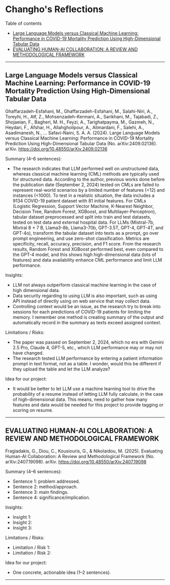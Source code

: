 # Changho's Reflections

Table of contents
- [Large Language Models versus Classical Machine Learning: Performance in COVID-19 Mortality Prediction Using High-Dimensional Tabular Data](#paper-1)
- [EVALUATING HUMAN-AI COLLABORATION: A REVIEW AND METHODOLOGICAL FRAMEWORK](#paper-2)

---

<a id="paper-1"></a>

## Large Language Models versus Classical Machine Learning: Performance in COVID-19 Mortality Prediction Using High-Dimensional Tabular Data

Ghaffarzadeh-Esfahani, M., Ghaffarzadeh-Esfahani, M., Salahi-Niri, A., Toreyhi, H., Atf, Z., Mohsenzadeh-Kermani, A., Sarikhani, M., Tajabadi, Z., Shojaeian, F., Bagheri, M. H., Feyzi, A., Tarighatpayma, M., Gazmeh, N., Heydari, F., Afshar, H., Allahgholipour, A., Alimardani, F., Salehi, A., Asadimanesh, N., … Safavi-Naini, S. A. A. (2024). Large Language Models versus Classical Machine Learning: Performance in COVID-19 Mortality Prediction Using High-Dimensional Tabular Data (No. arXiv:2409.02136). arXiv. https://doi.org/10.48550/arXiv.2409.02136

Summary (4–6 sentences):  
- The research indicates that LLM performed well on unstructured data, whereas classical machine learning (CML) methods are typically used for structured data. According to the author, previous works done before the publication date (September 2, 2024) tested on CMLs are failed to represent real-world scenarios by a limited number of features (<12) and instances (<1000). To test in a realistic situation, the data includes a 9134 COVID-19 patient dataset with 81 initial features. For CMLs (Logistic Regression, Support Vector Machine, K-Nearest Neighbor, Decision Tree, Random Forest, XGBoost, and Multilayer-Perceptron), tabular dataset preprocessed and split into train and test datasets, tested on test data and external hospital data. For LLMs (Mistral-7b, Mixtral 8 × 7 B, Llama3-8b, Llama3-70b, GPT-3.5T, GPT-4, GPT-4T, and GPT-4o), transform the tabular dataset into texts as a prompt, go over prompt engineering, and use zero-shot classification. Metrics are specificity, recall, accuracy, precision, and F1 score. From the research results, Random Forest and XGBoost performed best, even compared to the GPT-4 model, and this shows high high-dimensional data (lots of features) and data availability enhance CML performance and limit LLM performance.

Insights:
-	LLM not always outperform classical machine learning in the case of high dimensional data.
-	Data security regarding to using LLM is also important, such as using API instead of directly using on web service that may collect data.
-	Controlling context would be an issue, as the research try to break into sessions for each predictions of COVID-19 patients for limiting the memory. I remember one method is creating summary of the output and automatically record in the summary as texts exceed assigned context.

Limitations / Risks:
-	The paper was passed on September 2, 2024, which no era with Gemini 2.5 Pro, Claude 4, GPT-5, etc., which LLM performance may or may not have changed.
-	The research tested LLM performance by entering a patient information prompt in text format, not as a table. I wonder, would this be different if they upload the table and let the LLM analyze?

Idea for our project:
-	It would be better to let LLM use a machine learning tool to drive the probability of a resume instead of letting LLM fully calculate, in the case of high-dimensional data. This means, need to gather how many features and data would be needed for this project to provide tagging or scoring on resume.

---

<a id="paper-2"></a>

## EVALUATING HUMAN-AI COLLABORATION: A REVIEW AND METHODOLOGICAL FRAMEWORK

Fragiadakis, G., Diou, C., Kousiouris, G., & Nikolaidou, M. (2025). Evaluating Human-AI Collaboration: A Review and Methodological Framework (No. arXiv:2407.19098). arXiv. https://doi.org/10.48550/arXiv.2407.19098

Summary (4–6 sentences):  
- Sentence 1: problem addressed.  
- Sentence 2: method/approach.  
- Sentence 3: main findings.  
- Sentence 4: significance/implication.  

Insights:
- Insight 1:
- Insight 2:
- Insight 3:

Limitations / Risks:
- Limitation / Risk 1:
- Limitation / Risk 2:

Idea for our project:
- One concrete, actionable idea (1–2 sentences).

---
